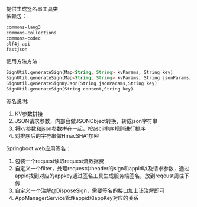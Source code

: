 提供生成签名串工具类<br>
依赖包：
```html
commons-lang3
commons-collections
commons-codec
slf4j-api
fastjson
```
使用方法方法：<br>
```html
SignUtil.generateSign(Map<String, String> kvParams, String key)
SignUtil.generateSign(Map<String, String> kvParams, String jsonParams, String key)
SignUtil.generateSignByJson(String jsonParams,String key)
SignUtil.generateSign(String content,String key)
```
签名说明:
1. KV参数拼接
2. JSON请求参数，内部会做JSONObject转换，转成json字符串
3. 将kv参数和json参数拼在一起，按ascii排序规则进行排序
4. 对排序后的字符串做HmacSHA1加密

Springboot web应用签名：<br>
1. 包装一个request读取request流数据费
2. 自定义一个filter，处理request中header的sign和appid以及请求参数，通过appid找到对应的appkey通过签名工具生成服务端签名，放到reqeust周往下传
3. 自定义一个注解@DisposeSign，需要签名的接口加上该注解即可
4. AppManagerService管理appid和appKey对应的关系